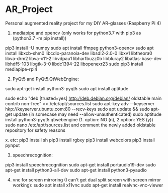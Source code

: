 # AR_Project
Personal augmented reality project for my DIY AR-glasses (Raspberry Pi 4)

1. mediapipe and opencv (only works for python3.7 with pip3 as (python3.7 -m pip install))

pip3 install -U numpy
sudo apt install ffmpeg python3-opencv
sudo apt install libxcb-shm0 libcdio-paranoia-dev libsdl2-2.0-0 libxv1  libtheora0 libva-drm2 libva-x11-2 libvdpau1 libharfbuzz0b libbluray2 libatlas-base-dev libhdf5-103 libgtk-3-0 libdc1394-22 libopenexr23
sudo pip3 install mediapipe-rpi4

2. PyQt5 and PyQt5.QtWebEngine:

sudo apt-get install python3-pyqt5
sudo apt install aptitude

sudo echo "deb [trusted=yes]  http://deb.debian.org/debian/ oldstable main contrib non-free" >> /etc/apt/sources.list
sudo apt-key adv --keyserver hkp://keyserver.ubuntu.com:80 --recv-keys <SECOND KEY IN ERROR MESSAGE> 
sudo apt update && sudo apt-get update (in somecase may need --allow-unauthenticated)
sudo aptitude install python3-pyqt5.qtwebengine (1. option: NO (n), 2.option: YES (y))
sudo nano /etc/apt/sources.list and comment the newly added oldstable repository for safety reasons

x. etc:
pip3 install sh
pip3 install rgbxy
pip3 install webcolors
pip3 install pynput

3. speechrecognition:

pip3 install speechrecognition
sudo apt-get install portaudio19-dev
sudo apt-get install python3-all-dev
sudo apt-get install python3-pyaudio
  
4. vnc for screen mirroring (I can't get dual split screen with screen mirror working):
sudo apt install x11vnc
sudo apt-get install realvnc-vnc-viewer
